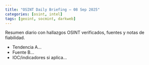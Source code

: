 ```yaml
---
title: "OSINT Daily Briefing — 08 Sep 2025"
categories: [osint, intel]
tags: [geoint, socmint, darkweb]
---
```

Resumen diario con hallazgos OSINT verificados, fuentes y notas de fiabilidad.  
- Tendencia A…
- Fuente B…
- IOC/indicadores si aplica…
